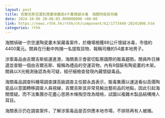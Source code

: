 ```yaml
---
layout: post
title: 吉爾吉斯空運到港畫架藏逾4千萬懷疑冰毒　海關拘取貨司機
date: 2024-10-06 20:06:03.000000000 +08:00
link: https://news.rthk.hk/rthk/ch/component/k2/1773449-20241006.htm
categories: rthk
---
```


海關偵破一宗空運陶瓷畫木架藏毒案件，於機場檢獲88公斤懷疑冰毒，市值約4400萬元。關員在行動中拘捕一名提取貨物、報稱司機的54歲本地男子。

涉案毒品由吉爾吉斯偷運進港，海關表示會密切監察國際的販毒趨勢。關員昨日揀選並查驗一個由吉爾吉斯、報稱為禮品的空運貨物，內有8個裝有陶瓷畫的木架。關員以X光檢測後認為有可疑，經仔細檢查發現內藏懷疑毒品。

海關毒品調查科機場調查課高級調查主任鄒永昌表示，販毒集團以運送看似高價陶瓷品以意圖轉移調查人員視線，吉爾吉斯並非常見輸出藝術品的地點，因此引起海關懷疑。而不法集團亦花盡心思將木條掏空改為暗格，試圖以複雜木製品結構掩人耳目。

海關表示仍在調查案件，了解涉案毒品是否供應本地市場，不排除再有人被捕。
